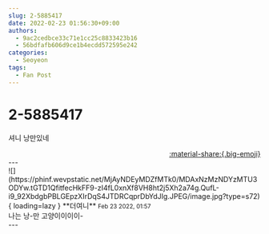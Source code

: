 ```yaml
---
slug: 2-5885417
date: 2022-02-23 01:56:30+09:00
authors:
  - 9ac2cedbce33c71e1cc25c8833423b16
  - 56bdfafb606d9ce1b4ecdd572595e242
categories:
  - Seoyeon
tags:
  - Fan Post
---
```


# 2-5885417

<div class="post-container" markdown="1">
<div class="content-container md-sidebar__scrollwrap" markdown="1">

셔니 낭만있네

</div>
</div>

<div style="text-align: right;" markdown="1">
<a href="https://weverse.io/fromis9/fanpost/2-5885417" style="text-align: right;">:material-share:{.big-emoji}</a>
</div>
---

<div class="comments-container md-sidebar__scrollwrap" markdown="1">
<div class="comment" markdown="1">
<div class='id-container' markdown="1">
![](https://phinf.wevpstatic.net/MjAyNDEyMDZfMTk0/MDAxNzMzNDYzMTU3ODYw.tGTD1QfitfecHkFF9-zI4fL0xnXf8VH8ht2j5Xh2a74g.QufL-i9_92XbdgbPBLGEpzXIrDqS4JTDRCqprDbYdJIg.JPEG/image.jpg?type=s72){ loading=lazy }
**<span class="artist">더여니</span>** <small>Feb 23 2022, 01:57</small><br>
</div>
<div class='comment-body' markdown="1">
나는 낭-만 고양이이이이-
</div>
</div>
</div>
---
